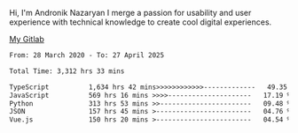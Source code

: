 Hi, I'm Andronik Nazaryan
I merge a passion for usability and user experience with technical knowledge to create cool digital experiences.

[My Gitlab](https://gitlab.com/anridev24)

<!--START_SECTION:waka-->

```txt
From: 28 March 2020 - To: 27 April 2025

Total Time: 3,312 hrs 33 mins

TypeScript          1,634 hrs 42 mins>>>>>>>>>>>>-------------   49.35 %
JavaScript          569 hrs 16 mins >>>>---------------------   17.19 %
Python              313 hrs 53 mins >>-----------------------   09.48 %
JSON                157 hrs 45 mins >------------------------   04.76 %
Vue.js              150 hrs 20 mins >------------------------   04.54 %
```

<!--END_SECTION:waka-->

